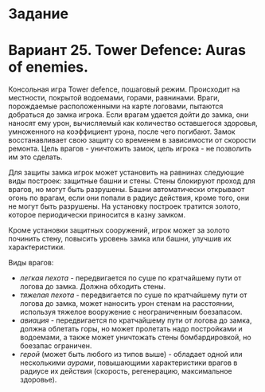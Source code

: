 # Задание
# Вариант 25. Tower Defence: Auras of enemies.

Консольная игра Tower defence, пошаговый режим. Происходит на местности, покрытой водоемами, горами, равнинами. Враги, порождаемые расположенными на карте логовами, пытаются добраться до замка игрока. Если врагам удается дойти до замка, они наносят ему урон, вычисляемый как количество оставшегося здоровья, умноженного на коэффициент урона, после чего погибают. Замок восстанавливает свою защиту со временем в зависимости от скорости ремонта. Цель врагов - уничтожить замок, цель игрока - не позволить им это сделать.

Для защиты замка игрок может установить на равнинах следующие виды построек: защитные башни и стены. Стены блокируют проход для врагов, но могут быть разрушены. Башни автоматически открывают огонь по врагам, если они попали в радиус действия, кроме того, они не могут быть разрушены. На установку построек тратится золото, которое периодически приносится в казну замком.

Кроме установки защитных сооружений, игрок может за золото починить стену, повысить уровень замка или башни, улучшив их характеристики.

Виды врагов: 
- _легкая пехота_ - передвигается по суше по кратчайшему пути от логова до замка. Должна обходить стены.
- _тяжелая пехота_ - передвигается по суше по кратчайшему пути от логова до замка, может наносить урон стенам на расстоянии, используя тяжелое вооружение с неограниченным боезапасом.
- _авиация_ - передвигается по кратчайшему пути от логова до замка, должна облетать горы, но может пролетать надо постройками и водоемами, а также может уничтожать стены бомбардировкой, но боезапас ограничен.
- _герой_ (может быть любого из типов выше) - обладает одной или несколькими _аурами_, повышающими характеристики врагов в радиусе их действия (скорость, регенерацию, максимальное здоровье).
